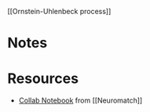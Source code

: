 [[Ornstein-Uhlenbeck process]]

# Notes


# Resources
- [Collab Notebook](https://colab.research.google.com/drive/1E9Vg-ZUDNNhG-7T0Z7fH8xTJ_vQsXSCq#scrollTo=mwDr4D6F4CWS) from [[Neuromatch]]